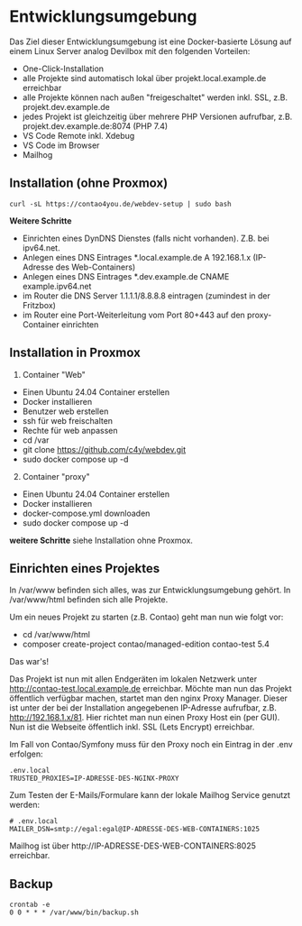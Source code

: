 # Entwicklungsumgebung

Das Ziel dieser Entwicklungsumgebung ist eine Docker-basierte Lösung auf einem Linux Server analog Devilbox mit den folgenden Vorteilen:

- One-Click-Installation
- alle Projekte sind automatisch lokal über projekt.local.example.de erreichbar
- alle Projekte können nach außen "freigeschaltet" werden inkl. SSL, z.B. projekt.dev.example.de
- jedes Projekt ist gleichzeitig über mehrere PHP Versionen aufrufbar, z.B. projekt.dev.example.de:8074 (PHP 7.4)
- VS Code Remote inkl. Xdebug
- VS Code im Browser
- Mailhog

## Installation (ohne Proxmox)

```
curl -sL https://contao4you.de/webdev-setup | sudo bash
```

**Weitere Schritte**
- Einrichten eines DynDNS Dienstes (falls nicht vorhanden). Z.B. bei ipv64.net.
- Anlegen eines DNS Eintrages *.local.example.de A 192.168.1.x (IP-Adresse des Web-Containers)
- Anlegen eines DNS Eintrages *.dev.example.de CNAME example.ipv64.net 
- im Router die DNS Server 1.1.1.1/8.8.8.8 eintragen (zumindest in der Fritzbox)
- im Router eine Port-Weiterleitung vom Port 80+443 auf den proxy-Container einrichten

## Installation in Proxmox

1. Container "Web"
- Einen Ubuntu 24.04 Container erstellen
- Docker installieren
- Benutzer web erstellen
- ssh für web freischalten
- Rechte für web anpassen
- cd /var
- git clone https://github.com/c4y/webdev.git
- sudo docker compose up -d

2. Container "proxy"
- Einen Ubuntu 24.04 Container erstellen
- Docker installieren
- docker-compose.yml downloaden
- sudo docker compose up -d


**weitere Schritte**
siehe Installation ohne Proxmox.


## Einrichten eines Projektes

In /var/www befinden sich alles, was zur Entwicklungsumgebung gehört. In /var/www/html befinden sich alle Projekte. 

Um ein neues Projekt zu starten (z.B. Contao) geht man nun wie folgt vor:

- cd /var/www/html
- composer create-project contao/managed-edition contao-test 5.4

Das war's! 

Das Projekt ist nun mit allen Endgeräten im lokalen Netzwerk unter http://contao-test.local.example.de erreichbar. Möchte man nun das Projekt öffentlich verfügbar machen, startet man den nginx Proxy Manager. Dieser ist unter der bei der Installation angegebenen IP-Adresse aufrufbar, z.B. http://192.168.1.x/81. Hier richtet man nun einen Proxy Host ein (per GUI). Nun ist die Webseite öffentlich inkl. SSL (Lets Encrypt) erreichbar. 

Im Fall von Contao/Symfony muss für den Proxy noch ein Eintrag in der .env erfolgen:

```
.env.local
TRUSTED_PROXIES=IP-ADRESSE-DES-NGINX-PROXY
```

Zum Testen der E-Mails/Formulare kann der lokale Mailhog Service genutzt werden:

```
# .env.local
MAILER_DSN=smtp://egal:egal@IP-ADRESSE-DES-WEB-CONTAINERS:1025
```

Mailhog ist über http://IP-ADRESSE-DES-WEB-CONTAINERS:8025 erreichbar.

## Backup

```
crontab -e
0 0 * * * /var/www/bin/backup.sh
```